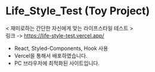 # Life_Style_Test (Toy Project)

< 재미로하는 간단한 자신에게 맞는 라이프스타일 테스트 > </br>
링크 -> https://life-style-test.vercel.app/
* React, Styled-Components, Hook 사용
* Vercel을 통해서 배포하였습니다.
* PC 브라우저에 최적화된 사이트입니다.

